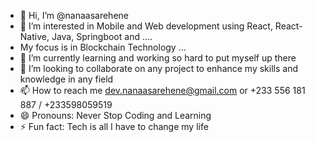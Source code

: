 - 👋 Hi, I’m @nanaasarehene
- 👀 I’m interested in Mobile and Web development using React, React-Native, Java, Springboot and ....
- My focus is in Blockchain Technology ...
- 🌱 I’m currently learning and working so hard to put myself up there
- 💞️ I’m looking to collaborate on any project to enhance my skills and knowledge in any field
- 📫 How to reach me dev.nanaasarehene@gmail.com  or +233 556 181 887  / +233598059519
- 😄 Pronouns: Never Stop Coding and Learning
- ⚡ Fun fact: Tech is all I have to change my life

<!---
nanaasarehene/nanaasarehene is a ✨ special ✨ repository because its `README.md` (this file) appears on your GitHub profile.
You can click the Preview link to take a look at your changes.
--->
